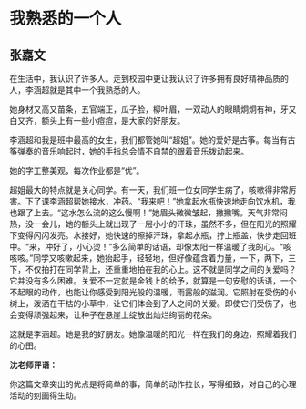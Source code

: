 # 我熟悉的一个人 #

## 张嘉文 ##

在生活中，我认识了许多人。走到校园中更让我认识了许多拥有良好精神品质的人，李涵超就是其中一个我熟悉的人。

她身材又高又苗条，五官端正，瓜子脸，柳叶眉，一双动人的眼睛炯炯有神，牙又白又齐，额头上有一些小痘痘，是大家的好朋友。

李涵超和我是班中最高的女生，我们都管她叫“超姐”。她的爱好是古筝。每当有古筝弹奏的音乐响起时，她的手指总会情不自禁的跟着音乐拨动起来。

她的字工整美观，每次作业都是“优”。
   
超姐最大的特点就是关心同学。有一天，我们班一位女同学生病了，咳嗽得非常厉害。下了课李涵超帮她接水，冲药。“我来吧！”她拿起水瓶快速地走向饮水机，我也跟了上去。“这水怎么流的这么慢啊！”她眉头微微皱起，撇撇嘴。天气非常闷热，没一会儿，她的额头上就出现了一层小小的汗珠，虽然不多，但在阳光的照耀下变得闪闪发亮。水接好，她快速的擦掉汗珠，拿起水瓶，拧上瓶盖，快步走回班中。“来，冲好了，小心烫！”多么简单的话语，却像太阳一样温暖了我的心。“咳咳咳。”同学又咳嗽起来，她抬起手，轻轻地，但好像蕴含着力量，一下，两下，三下，不仅拍打在同学背上，还重重地拍在我的心上。这不就是同学之间的关爱吗？它并没有多么困难。关爱不一定就是金钱上的给予，就算是一句安慰的话语，一个不起眼的动作，也能让你感受到阳光般的温暖，雨露般的滋润。它照射在受伤的小树上，泼洒在干枯的小草中，让它们体会到了人之间的关爱。即使它们受伤了，也会变得顽强起来，让种子在悬崖上绽放出灿烂绚丽的花朵。

这就是李涵超。她是我的好朋友。她像温暖的阳光一样在我们的身边，照耀着我们的心田。

**沈老师评语：**

你这篇文章突出的优点是将简单的事，简单的动作拉长，写得细致，对自己的心理活动的刻画得生动。
            